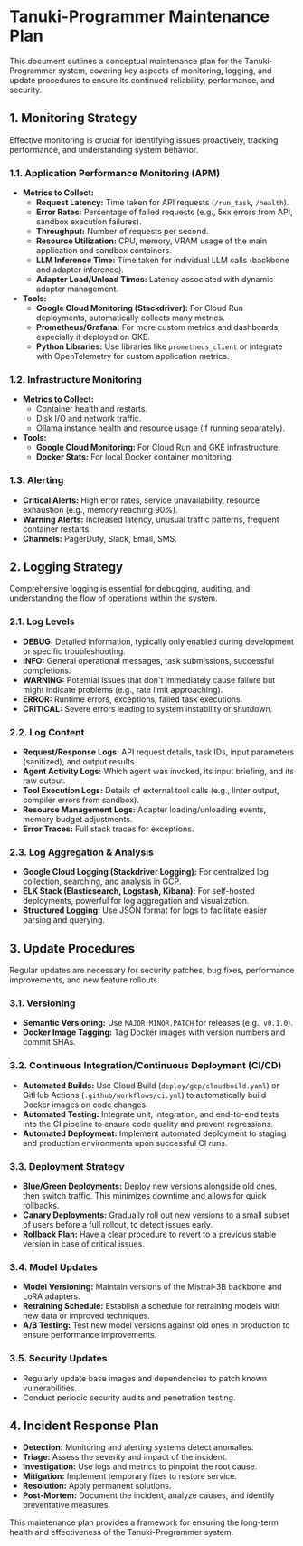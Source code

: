 # Tanuki-Programmer Maintenance Plan

This document outlines a conceptual maintenance plan for the Tanuki-Programmer system, covering key aspects of monitoring, logging, and update procedures to ensure its continued reliability, performance, and security.

## 1. Monitoring Strategy

Effective monitoring is crucial for identifying issues proactively, tracking performance, and understanding system behavior.

### 1.1. Application Performance Monitoring (APM)
-   **Metrics to Collect:**
    -   **Request Latency:** Time taken for API requests (`/run_task`, `/health`).
    -   **Error Rates:** Percentage of failed requests (e.g., 5xx errors from API, sandbox execution failures).
    -   **Throughput:** Number of requests per second.
    -   **Resource Utilization:** CPU, memory, VRAM usage of the main application and sandbox containers.
    -   **LLM Inference Time:** Time taken for individual LLM calls (backbone and adapter inference).
    -   **Adapter Load/Unload Times:** Latency associated with dynamic adapter management.
-   **Tools:**
    -   **Google Cloud Monitoring (Stackdriver):** For Cloud Run deployments, automatically collects many metrics.
    -   **Prometheus/Grafana:** For more custom metrics and dashboards, especially if deployed on GKE.
    -   **Python Libraries:** Use libraries like `prometheus_client` or integrate with OpenTelemetry for custom application metrics.

### 1.2. Infrastructure Monitoring
-   **Metrics to Collect:**
    -   Container health and restarts.
    -   Disk I/O and network traffic.
    -   Ollama instance health and resource usage (if running separately).
-   **Tools:**
    -   **Google Cloud Monitoring:** For Cloud Run and GKE infrastructure.
    -   **Docker Stats:** For local Docker container monitoring.

### 1.3. Alerting
-   **Critical Alerts:** High error rates, service unavailability, resource exhaustion (e.g., memory reaching 90%).
-   **Warning Alerts:** Increased latency, unusual traffic patterns, frequent container restarts.
-   **Channels:** PagerDuty, Slack, Email, SMS.

## 2. Logging Strategy

Comprehensive logging is essential for debugging, auditing, and understanding the flow of operations within the system.

### 2.1. Log Levels
-   **DEBUG:** Detailed information, typically only enabled during development or specific troubleshooting.
-   **INFO:** General operational messages, task submissions, successful completions.
-   **WARNING:** Potential issues that don't immediately cause failure but might indicate problems (e.g., rate limit approaching).
-   **ERROR:** Runtime errors, exceptions, failed task executions.
-   **CRITICAL:** Severe errors leading to system instability or shutdown.

### 2.2. Log Content
-   **Request/Response Logs:** API request details, task IDs, input parameters (sanitized), and output results.
-   **Agent Activity Logs:** Which agent was invoked, its input briefing, and its raw output.
-   **Tool Execution Logs:** Details of external tool calls (e.g., linter output, compiler errors from sandbox).
-   **Resource Management Logs:** Adapter loading/unloading events, memory budget adjustments.
-   **Error Traces:** Full stack traces for exceptions.

### 2.3. Log Aggregation & Analysis
-   **Google Cloud Logging (Stackdriver Logging):** For centralized log collection, searching, and analysis in GCP.
-   **ELK Stack (Elasticsearch, Logstash, Kibana):** For self-hosted deployments, powerful for log aggregation and visualization.
-   **Structured Logging:** Use JSON format for logs to facilitate easier parsing and querying.

## 3. Update Procedures

Regular updates are necessary for security patches, bug fixes, performance improvements, and new feature rollouts.

### 3.1. Versioning
-   **Semantic Versioning:** Use `MAJOR.MINOR.PATCH` for releases (e.g., `v0.1.0`).
-   **Docker Image Tagging:** Tag Docker images with version numbers and commit SHAs.

### 3.2. Continuous Integration/Continuous Deployment (CI/CD)
-   **Automated Builds:** Use Cloud Build (`deploy/gcp/cloudbuild.yaml`) or GitHub Actions (`.github/workflows/ci.yml`) to automatically build Docker images on code changes.
-   **Automated Testing:** Integrate unit, integration, and end-to-end tests into the CI pipeline to ensure code quality and prevent regressions.
-   **Automated Deployment:** Implement automated deployment to staging and production environments upon successful CI runs.

### 3.3. Deployment Strategy
-   **Blue/Green Deployments:** Deploy new versions alongside old ones, then switch traffic. This minimizes downtime and allows for quick rollbacks.
-   **Canary Deployments:** Gradually roll out new versions to a small subset of users before a full rollout, to detect issues early.
-   **Rollback Plan:** Have a clear procedure to revert to a previous stable version in case of critical issues.

### 3.4. Model Updates
-   **Model Versioning:** Maintain versions of the Mistral-3B backbone and LoRA adapters.
-   **Retraining Schedule:** Establish a schedule for retraining models with new data or improved techniques.
-   **A/B Testing:** Test new model versions against old ones in production to ensure performance improvements.

### 3.5. Security Updates
-   Regularly update base images and dependencies to patch known vulnerabilities.
-   Conduct periodic security audits and penetration testing.

## 4. Incident Response Plan

-   **Detection:** Monitoring and alerting systems detect anomalies.
-   **Triage:** Assess the severity and impact of the incident.
-   **Investigation:** Use logs and metrics to pinpoint the root cause.
-   **Mitigation:** Implement temporary fixes to restore service.
-   **Resolution:** Apply permanent solutions.
-   **Post-Mortem:** Document the incident, analyze causes, and identify preventative measures.

This maintenance plan provides a framework for ensuring the long-term health and effectiveness of the Tanuki-Programmer system.
